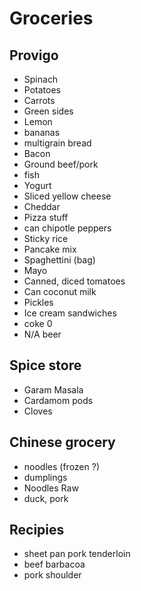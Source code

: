 # Groceries

## Provigo

- Spinach
- Potatoes
- Carrots
- Green sides
- Lemon
- bananas
- multigrain bread
- Bacon
- Ground beef/pork
- fish
- Yogurt
- Sliced yellow cheese
- Cheddar
- Pizza stuff
- can chipotle peppers
- Sticky rice
- Pancake mix
- Spaghettini (bag)
- Mayo
- Canned, diced tomatoes
- Can coconut milk
- Pickles
- Ice cream sandwiches
- coke 0
- N/A beer

## Spice store

- Garam Masala
- Cardamom pods
- Cloves

## Chinese grocery

- noodles (frozen ?)
- dumplings
- Noodles Raw
- duck, pork

## Recipies

- sheet pan pork tenderloin
- beef barbacoa
- pork shoulder
